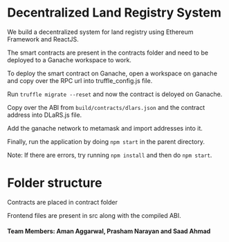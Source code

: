 # Decentralized Land Registry System 

We build a decentralized system for land registry using Ethereum Framework and ReactJS.

The smart contracts are present in the contracts folder and need to be deployed to a Ganache workspace to work.

To deploy the smart contract on Ganache, open a workspace on ganache and copy over the RPC url into truffle_config.js file.

Run `truffle migrate --reset` and now the contract is deloyed on Ganache.

Copy over the ABI from `build/contracts/dlars.json` and the contract address into DLaRS.js file.

Add the ganache network to metamask and import addresses into it.

Finally, run the application by doing `npm start` in the parent directory. 

Note: If there are errors, try running `npm install` and then do `npm start`.


# Folder structure

Contracts are placed in contract folder

Frontend files are present in src along with the compiled ABI.

#### Team Members: Aman Aggarwal, Prasham Narayan and Saad Ahmad
